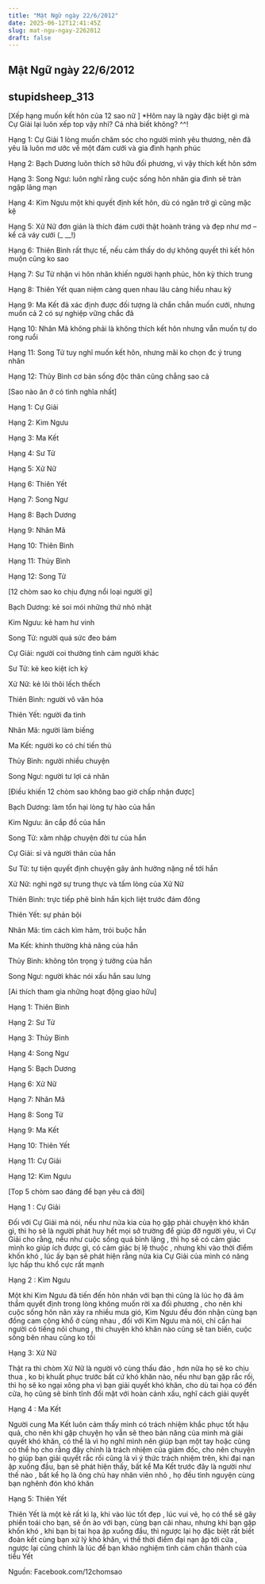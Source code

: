 ```yaml
---
title: "Mật Ngữ ngày 22/6/2012"
date: 2025-06-12T12:41:45Z
slug: mat-ngu-ngay-2262012
draft: false
---
```


## Mật Ngữ ngày 22/6/2012

## stupidsheep_313

[Xếp hạng muốn kết hôn của 12 sao nữ ]
 *Hôm nay là ngày đặc biệt gì mà Cự Giải lại luôn xếp top vậy nhỉ? Cả nhà biết không? ^^!

 
Hạng 1: Cự Giải 1 lòng muốn chăm sóc cho người mình yêu thương, nên đã yêu là luôn mơ ước về một đám cưới và gia đình hạnh phúc

 Hạng 2: Bạch Dương luôn thích sở hữu đối phương, vì vậy thích kết hôn sớm

 Hạng 3: Song Ngư: luôn nghĩ rằng cuộc sống hôn nhân gia đình sẽ tràn ngập lãng mạn

 Hạng 4: Kim Ngưu một khi quyết định kết hôn, dù có ngăn trở gì cũng mặc kệ

 Hạng 5: Xử Nữ đơn giản là thích đám cưới thật hoành tráng và đẹp như mơ – kể cả váy cưới (_ __!)

 Hạng 6: Thiên Bình rất thực tế, nếu cảm thấy do dự không quyết thì kết hôn muộn cũng ko sao

Hạng 7: Sư Tử nhận vi hôn nhân khiến người hạnh phúc, hôn kỳ thích trung

 Hạng 8: Thiên Yết quan niệm càng quen nhau lâu càng hiểu nhau kỹ

 Hạng 9: Ma Kết đã xác định được đối tượng là chắn chắn muốn cưới, nhưng muốn cả 2 có sự nghiệp vững chắc đã

Hạng 10: Nhân Mã không phải là không thích kết hôn nhưng vẫn muốn tự do rong ruổi 
 
Hạng 11: Song Tử tuy nghĩ muốn kết hôn, nhưng mãi ko chọn đc ý trung nhân

Hạng 12: Thủy Bình cơ bản sống độc thân cũng chẳng sao cả
 
[Sao nào ăn ở có tình nghĩa nhất]

 
Hạng 1: Cự Giải
 
 Hạng 2: Kim Ngưu
 
 Hạng 3: Ma Kết
 
Hạng 4: Sư Tử
 
Hạng 5: Xử Nữ
 
Hạng 6: Thiên Yết
 
Hạng 7: Song Ngư 
 
Hạng 8: Bạch Dương
 
Hạng 9: Nhân Mã
 
Hạng 10: Thiên Bình
 
Hạng 11: Thủy Bình
 
Hạng 12: Song Tử
 
[12 chòm sao ko chịu đựng nổi loại người gì]

Bạch Dương: kẻ soi mói những thứ nhỏ nhặt
 
 Kim Ngưu: kẻ ham hư vinh 
 
 Song Tử: người quá sức đeo bám
 
 Cự Giải: người coi thường tình cảm người khác
 
 Sư Tử: kẻ keo kiệt ích kỷ
 
 Xử Nữ: kẻ lôi thôi lếch thếch
 
 Thiên Bình: người vô văn hóa
 
Thiên Yết: người đa tình
 
Nhân Mã: người làm biếng
 
Ma Kết: người ko có chí tiến thủ
 
Thủy Bình: người nhiều chuyện
 
Song Ngư: người tư lợi cá nhân
 
[Điều khiến 12 chòm sao không bao giờ chấp nhận được]

 
Bạch Dương: làm tổn hại lòng tự hào của hắn
 
 Kim Ngưu: ăn cắp đồ của hắn
 
 Song Tử: xâm nhập chuyện đời tư của hắn
 
 Cự Giải: sỉ vả người thân của hắn
 
 Sư Tử: tự tiện quyết định chuyện gây ảnh hưởng nặng nề tới hắn 
 
 Xử Nữ: nghi ngờ sự trung thực và tấm lòng của Xử Nữ
 
 Thiên Bình: trực tiếp phê bình hắn kịch liệt trước đám đông
 
 Thiên Yết: sự phản bội
 
 Nhân Mã: tìm cách kìm hãm, trói buộc hắn
 
Ma Kết: khinh thường khả năng của hắn
 
Thủy Bình: không tôn trọng ý tưởng của hắn
 
Song Ngư: người khác nói xấu hắn sau lưng
 
[Ai thích tham gia những hoạt động giao hữu]

 
Hạng 1: Thiên Bình 
 
 Hạng 2: Sư Tử 
 
 Hạng 3: Thủy Bình
 
Hạng 4: Song Ngư 
 
Hạng 5: Bạch Dương 
 
Hạng 6: Xử Nữ 
 
Hạng 7: Nhân Mã 
 
Hạng 8: Song Tử
 
Hạng 9: Ma Kết
 
Hạng 10: Thiên Yết 
 
Hạng 11: Cự Giải
 
Hạng 12: Kim Ngưu
 
[Top 5 chòm sao đáng để bạn yêu cả đời]
 
 
Hạng 1 : Cự Giải
 
 Đối với Cự Giải mà nói, nếu như nửa kia của họ gặp phải chuyện khó khăn gì, thì họ sẽ là người phát huy hết mọi sở trường để giúp đỡ người yêu, vì Cự Giải cho rằng, nếu như cuộc sống quá bình lặng , thì họ sẽ có cảm giác mình ko giúp ích được gì, có cảm giác bị lệ thuộc , nhưng khi vào thời điểm khốn khó , lúc ấy bạn sẽ phát hiện rằng nửa kia Cự Giải của mình có năng lực hấp thu khổ cực rất mạnh
 
Hạng 2 : Kim Ngưu
 
 Một khi Kim Ngưu đã tiến đến hôn nhân với bạn thì cũng là lúc họ đã âm thầm quyết định trong lòng không muốn rời xa đối phương , cho nên khi cuộc sống hôn nân xảy ra nhiều mưa gió, Kim Ngưu đều đón nhận cùng bạn đồng cam cộng khổ ở cùng nhau , đối với Kim Ngưu mà nói, chỉ cần hai người có tiếng nói chung , thì chuyện khó khăn nào cũng sẽ tan biến, cuộc sống bên nhau cũng ko tồi
 
Hạng 3: Xử Nữ
 
 Thật ra thì chòm Xử Nữ là người vô cùng thấu đáo , hơn nữa họ sẽ ko chịu thua , ko bị khuất phục trước bất cứ khó khăn nào, nếu như bạn gặp rắc rối, thì họ sẽ ko ngại xông pha vì bạn giải quyết khó khăn, cho dù tai họa có đến cửa, họ cũng sẽ bình tĩnh đối mặt với hoàn cảnh xấu, nghĩ cách giải quyết
 
 Hạng 4 : Ma Kết
 
 Người cung Ma Kết luôn cảm thấy mình có trách nhiệm khắc phục tốt hậu quả, cho nên khi gặp chuyện họ vẫn sẽ theo bản năng của mình mà giải quyết khó khăn, có thể là vì họ nghĩ mình nên giúp bạn một tay hoặc cũng có thể họ cho rằng đây chính là trách nhiệm của giám đốc, cho nên chuyện họ giúp bạn giải quyết rắc rối cũng là vì ý thức trách nhiệm trên, khi đại nạn ập xuống đầu, bạn sẽ phát hiện thấy, bất kể Ma Kết trước đây là người như thế nào , bất kể họ là ông chủ hay nhân viên nhỏ , họ đều tình nguyện cùng bạn nghênh đón khó khăn
 
Hạng 5: Thiên Yết
 
Thiên Yết là một kẻ rất kì lạ, khi vào lúc tốt đẹp , lúc vui vẻ, họ có thể sẽ gây phiền toái cho bạn, sẽ ồn ào với bạn, cùng bạn cãi nhau, nhưng khi bạn gặp khốn khó , khi bạn bị tai họa ập xuống đầu, thì ngược lại họ đặc biệt rất biết đoàn kết cùng bạn xử lý khó khăn, vì thế thời điểm đại nạn ập tới cửa , ngược lại cũng chính là lúc để bạn khảo nghiệm tình cảm chân thành của tiểu Yết
 
Nguồn: Facebook.com/12chomsao
